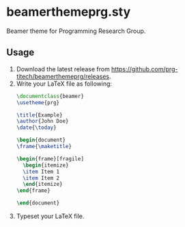 # beamerthemeprg.sty

Beamer theme for Programming Research Group.

## Usage

1. Download the latest release from https://github.com/prg-titech/beamerthemeprg/releases.
1. Write your LaTeX file as following:
    ```tex
    \documentclass{beamer}
    \usetheme{prg}

    \title{Example}
    \author{John Doe}
    \date{\today}

    \begin{document}
    \frame{\maketitle}

    \begin{frame}[fragile]
      \begin{itemize}
      \item Item 1
      \item Item 2
      \end{itemize}
    \end{frame}

    \end{document}
    ```
1. Typeset your LaTeX file.
